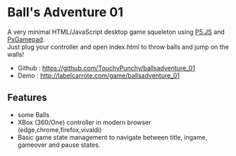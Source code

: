 Ball's Adventure 01
===================

A very minimal HTML/JavaScript desktop game squeleton using [P5.JS](https://p5js.org/) and [PxGamepad](https://github.com/thinkpixellab/PxGamepad).  
Just plug your controller and open index.html to throw balls and jump on the walls!

- Github : https://github.com/TouchyPunchy/ballsadventure_01 
- Demo : http://labelcarrote.com/game/ballsadventure_01

Features
--------
- some Balls 
- XBox (360/One) controller in modern browser (edge,chrome,firefox,vivaldi)
- Basic game state management to navigate between title, ingame, gameover and pause states.
